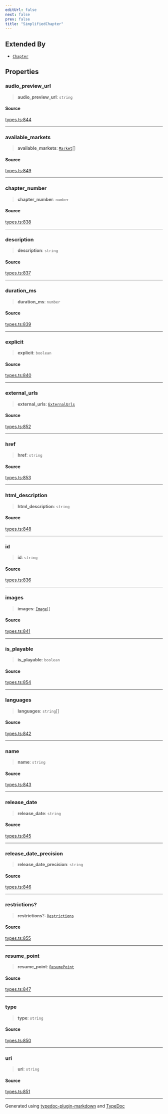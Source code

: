 ```yaml
---
editUrl: false
next: false
prev: false
title: "SimplifiedChapter"
---
```


## Extended By

- [`Chapter`](/api/interfaces/chapter/)

## Properties

### audio\_preview\_url

> **audio\_preview\_url**: `string`

#### Source

[types.ts:844](https://github.com/fostertheweb/spotify-web-sdk/blob/e412602/src/types.ts#L844)

***

### available\_markets

> **available\_markets**: [`Market`](/api/type-aliases/market/)[]

#### Source

[types.ts:849](https://github.com/fostertheweb/spotify-web-sdk/blob/e412602/src/types.ts#L849)

***

### chapter\_number

> **chapter\_number**: `number`

#### Source

[types.ts:838](https://github.com/fostertheweb/spotify-web-sdk/blob/e412602/src/types.ts#L838)

***

### description

> **description**: `string`

#### Source

[types.ts:837](https://github.com/fostertheweb/spotify-web-sdk/blob/e412602/src/types.ts#L837)

***

### duration\_ms

> **duration\_ms**: `number`

#### Source

[types.ts:839](https://github.com/fostertheweb/spotify-web-sdk/blob/e412602/src/types.ts#L839)

***

### explicit

> **explicit**: `boolean`

#### Source

[types.ts:840](https://github.com/fostertheweb/spotify-web-sdk/blob/e412602/src/types.ts#L840)

***

### external\_urls

> **external\_urls**: [`ExternalUrls`](/api/interfaces/externalurls/)

#### Source

[types.ts:852](https://github.com/fostertheweb/spotify-web-sdk/blob/e412602/src/types.ts#L852)

***

### href

> **href**: `string`

#### Source

[types.ts:853](https://github.com/fostertheweb/spotify-web-sdk/blob/e412602/src/types.ts#L853)

***

### html\_description

> **html\_description**: `string`

#### Source

[types.ts:848](https://github.com/fostertheweb/spotify-web-sdk/blob/e412602/src/types.ts#L848)

***

### id

> **id**: `string`

#### Source

[types.ts:836](https://github.com/fostertheweb/spotify-web-sdk/blob/e412602/src/types.ts#L836)

***

### images

> **images**: [`Image`](/api/interfaces/image/)[]

#### Source

[types.ts:841](https://github.com/fostertheweb/spotify-web-sdk/blob/e412602/src/types.ts#L841)

***

### is\_playable

> **is\_playable**: `boolean`

#### Source

[types.ts:854](https://github.com/fostertheweb/spotify-web-sdk/blob/e412602/src/types.ts#L854)

***

### languages

> **languages**: `string`[]

#### Source

[types.ts:842](https://github.com/fostertheweb/spotify-web-sdk/blob/e412602/src/types.ts#L842)

***

### name

> **name**: `string`

#### Source

[types.ts:843](https://github.com/fostertheweb/spotify-web-sdk/blob/e412602/src/types.ts#L843)

***

### release\_date

> **release\_date**: `string`

#### Source

[types.ts:845](https://github.com/fostertheweb/spotify-web-sdk/blob/e412602/src/types.ts#L845)

***

### release\_date\_precision

> **release\_date\_precision**: `string`

#### Source

[types.ts:846](https://github.com/fostertheweb/spotify-web-sdk/blob/e412602/src/types.ts#L846)

***

### restrictions?

> **restrictions**?: [`Restrictions`](/api/interfaces/restrictions/)

#### Source

[types.ts:855](https://github.com/fostertheweb/spotify-web-sdk/blob/e412602/src/types.ts#L855)

***

### resume\_point

> **resume\_point**: [`ResumePoint`](/api/interfaces/resumepoint/)

#### Source

[types.ts:847](https://github.com/fostertheweb/spotify-web-sdk/blob/e412602/src/types.ts#L847)

***

### type

> **type**: `string`

#### Source

[types.ts:850](https://github.com/fostertheweb/spotify-web-sdk/blob/e412602/src/types.ts#L850)

***

### uri

> **uri**: `string`

#### Source

[types.ts:851](https://github.com/fostertheweb/spotify-web-sdk/blob/e412602/src/types.ts#L851)

***

Generated using [typedoc-plugin-markdown](https://www.npmjs.com/package/typedoc-plugin-markdown) and [TypeDoc](https://typedoc.org/)
